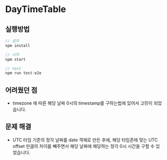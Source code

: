 # DayTimeTable

## 실행방법

```js
// 설치
npm install

// 시작
npm start

// test
npm run test:e2e
```

## 어려웠던 점
* timezone 에 따른 해당 날짜 0시의 timestamp를 구하는법에 있어서 고민이 되었습니다.

## 문제 해결
* UTC 타임 기준의 정각 날짜를 date 객체로 만든 후에, 해당 타임존에 맞는 UTC offset 만큼의 차이를 빼주면서 해당 날짜에 해당하는 정각 0시 시간을 구할 수 있었습니다.
